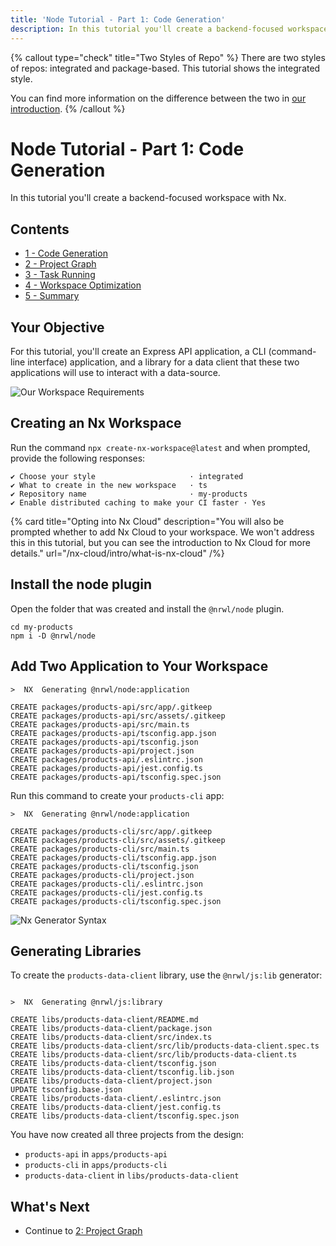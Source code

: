 ```yaml
---
title: 'Node Tutorial - Part 1: Code Generation'
description: In this tutorial you'll create a backend-focused workspace with Nx.
---
```


{% callout type="check" title="Two Styles of Repo" %}
There are two styles of repos: integrated and package-based. This tutorial shows the integrated style.

You can find more information on the difference between the two in [our introduction](/getting-started/intro).
{% /callout %}

# Node Tutorial - Part 1: Code Generation

In this tutorial you'll create a backend-focused workspace with Nx.

## Contents

- [1 - Code Generation](/node-tutorial/1-code-generation)
- [2 - Project Graph](/node-tutorial/2-project-graph)
- [3 - Task Running](/node-tutorial/3-task-running)
- [4 - Workspace Optimization](/node-tutorial/4-workspace-optimization)
- [5 - Summary](/node-tutorial/5-summary)

## Your Objective

For this tutorial, you'll create an Express API application, a CLI (command-line interface) application, and a library for a data client that these two applications will use to interact with a data-source.

![Our Workspace Requirements](/shared/node-tutorial/requirements-diagram.svg)

## Creating an Nx Workspace

Run the command `npx create-nx-workspace@latest` and when prompted, provide the following responses:

```{% command="npx create-nx-workspace@latest" path="~" %}
✔ Choose your style                     · integrated
✔ What to create in the new workspace   · ts
✔ Repository name                       · my-products
✔ Enable distributed caching to make your CI faster · Yes
```

{% card title="Opting into Nx Cloud" description="You will also be prompted whether to add Nx Cloud to your workspace. We won't address this in this tutorial, but you can see the introduction to Nx Cloud for more details." url="/nx-cloud/intro/what-is-nx-cloud" /%}

## Install the node plugin

Open the folder that was created and install the `@nrwl/node` plugin.

```shell
cd my-products
npm i -D @nrwl/node
```

## Add Two Application to Your Workspace

```{% command="nx g @nrwl/node:app products-api" path="~/my-products" %}
>  NX  Generating @nrwl/node:application

CREATE packages/products-api/src/app/.gitkeep
CREATE packages/products-api/src/assets/.gitkeep
CREATE packages/products-api/src/main.ts
CREATE packages/products-api/tsconfig.app.json
CREATE packages/products-api/tsconfig.json
CREATE packages/products-api/project.json
CREATE packages/products-api/.eslintrc.json
CREATE packages/products-api/jest.config.ts
CREATE packages/products-api/tsconfig.spec.json
```

Run this command to create your `products-cli` app:

```{% command="npx nx g @nrwl/node:app products-cli" path="~/my-products" %}
>  NX  Generating @nrwl/node:application

CREATE packages/products-cli/src/app/.gitkeep
CREATE packages/products-cli/src/assets/.gitkeep
CREATE packages/products-cli/src/main.ts
CREATE packages/products-cli/tsconfig.app.json
CREATE packages/products-cli/tsconfig.json
CREATE packages/products-cli/project.json
CREATE packages/products-cli/.eslintrc.json
CREATE packages/products-cli/jest.config.ts
CREATE packages/products-cli/tsconfig.spec.json
```

![Nx Generator Syntax](/shared/node-tutorial/generator-syntax.svg)

## Generating Libraries

To create the `products-data-client` library, use the `@nrwl/js:lib` generator:

```{% command="npx nx g @nrwl/js:lib products-data-client" path="~/my-products" %}

>  NX  Generating @nrwl/js:library

CREATE libs/products-data-client/README.md
CREATE libs/products-data-client/package.json
CREATE libs/products-data-client/src/index.ts
CREATE libs/products-data-client/src/lib/products-data-client.spec.ts
CREATE libs/products-data-client/src/lib/products-data-client.ts
CREATE libs/products-data-client/tsconfig.json
CREATE libs/products-data-client/tsconfig.lib.json
CREATE libs/products-data-client/project.json
UPDATE tsconfig.base.json
CREATE libs/products-data-client/.eslintrc.json
CREATE libs/products-data-client/jest.config.ts
CREATE libs/products-data-client/tsconfig.spec.json
```

You have now created all three projects from the design:

- `products-api` in `apps/products-api`
- `products-cli` in `apps/products-cli`
- `products-data-client` in `libs/products-data-client`

## What's Next

- Continue to [2: Project Graph](/node-tutorial/2-project-graph)
